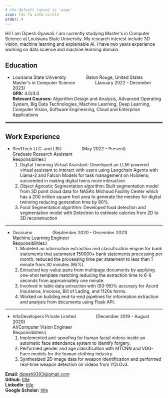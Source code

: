 ```yaml
---
# the default layout is 'page'
icon: fas fa-info-circle
order: 4
---
```


Hi! I am Dipesh Gyawali. I am currently studying Master's in Computer Science at Louisiana State University. My research interest include 3D vision, machine learning and explainable AI. I have two years experience working on data science and machine learning domain. 


## Education

- Louisiana State University &emsp;&emsp;&emsp;&emsp; Baton Rouge, United States\
  Master's in Computer Science &emsp;&emsp;&emsp;&emsp; (January 2022 - December 2023)\
  **GPA:** 4.0/4.0\
  **Relevant Courses:** Algorithm Design and Analysis, Advanced Operating System, Big Data Technologies, Machine Learning, Deep Learning, Computer Vision, Software Engineering, Cloud and Enterprise Applications

<hr style="border:2px solid gray">

## Work Experience

- Sev1Tech LLC. and LSU &emsp;&emsp;&emsp;&emsp; (May 2022 - Present)\
  Graduate Research Assistant\
  Responsibilites:\
  1. Digital Twinning Virtual Assistant: Developed an LLM-powered virtual assistant to interact with users using Langchain Agents with Llama-2 and Falcon Models for task management on Hololens; succeeded in making digital twins more interactive.
  2. Object Agnostic Segmentation algorithm: Built segmentation model from 3D point cloud data for NASA’s Michoud Facility Center which has a 200 million square foot area to generate the meshes for digital twinning reducing generation time by 80%.
  3. Food Segmentation algorithm: Developed food detection and segmentation model with Detectron to estimate calories from 2D to 3D reconstruction

---

- Docsumo &emsp;&emsp;&emsp;&emsp; (September 2020 - December 2021)\
  Machine Learning Engineer\
  Responsibilities:\ 
  1. Modeled an information extraction and classification engine for bank statements that automated 150000+ bank statements processing per month; reduced the processing time per statement to less than 1 minute from 30 minutes (95%).
  2. Extracted key-value pairs from multipage documents by applying one-shot template matching reducing the extraction time to 6-8 seconds from approximately one minute.
  3. Involved in table data extraction with (93-95)% accuracy for Acord Insurance, Invoices, Bill of Lading, and 1120s forms.
  4. Worked on building end-to-end pipelines for information extraction and analysis from documents using Flask API.

---

- InfoDevelopers Private Limited &emsp;&emsp;&emsp;&emsp; (December 2019 - August 2020)\
  AI/Computer Vision Engineer\
  Responsibilites:\
  1. Implemented anti-spoofing for human facial videos inside an automatic face attendance system to identify forgery.
  2. Performed gender and age classification with MTCNN and VGG-Face models for the human clothing industry.
  3. Synthesized 2D image data for weapon identification and performed real-time weapon detection on videos from YOLOv3.


**Email**: [dipesh9393@gmail.com](mailto:dipesh9393@gmail.com)\
**Github**: [title](https://www.github.com/dipesh-commits)\
**LinkedIn**: [title](https://www.linkedin.com/dipesh-gyawali)\
**Google Scholar:** [title](https://scholar.google.com/citations?user=yY_lCQIAAAAJ&hl=en)

